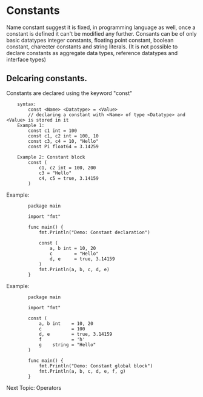 # Constants
Name constant suggest it is fixed, in programming language as well, once a constant is defined it can't be modified any further. Consants can be of only basic datatypes integer constants, floating point constant, boolean constant, charecter constants and string literals. (It is not possible to declare constants as aggregate data types, reference datatypes and interface types)

## Delcaring constants.
Constants are declared using the keyword "const"

        syntax:
            const <Name> <Datatype> = <Value>
            // declaring a constant with <Name> of type <Datatype> and <Value> is stored in it
        Example 1:
            const c1 int = 100
            const c1, c2 int = 100, 10
            const c3, c4 = 10, "Hello"
            const Pi float64 = 3.14259
        
        Example 2: Constant block
            const (
                c1, c2 int = 100, 200
                c3 = "Hello"
                c4, c5 = true, 3.14159
            )
Example:

            package main

            import "fmt"

            func main() {
                fmt.Println("Demo: Constant declaration")

                const (
                    a, b int = 10, 20
                    c        = "Hello"
                    d, e     = true, 3.14159
                )
                fmt.Println(a, b, c, d, e)
            }
Example:

            package main

            import "fmt"

            const (
                a, b int    = 10, 20
                c           = 100
                d, e        = true, 3.14159
                f           = 'h'
                g    string = "Hello"
            )

            func main() {
                fmt.Println("Demo: Constant global block")
                fmt.Println(a, b, c, d, e, f, g)
            }

Next Topic: Operators


